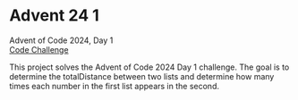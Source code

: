 # Advent 24 1
Advent of Code 2024, Day 1  
[Code Challenge](https://adventofcode.com/2024/day/1)  

This project solves the Advent of Code 2024 Day 1 challenge. The goal is to determine the totalDistance between two lists and determine how many times each number in the first list appears in the second.  

